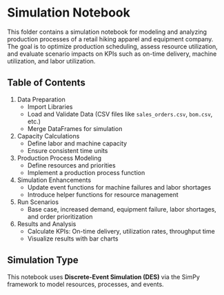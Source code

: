 # Simulation Notebook

This folder contains a simulation notebook for modeling and analyzing production processes of a retail hiking apparel and equipment company. The goal is to optimize production scheduling, assess resource utilization, and evaluate scenario impacts on KPIs such as on-time delivery, machine utilization, and labor utilization.

## Table of Contents
1. Data Preparation
   - Import Libraries
   - Load and Validate Data (CSV files like `sales_orders.csv`, `bom.csv`, etc.)
   - Merge DataFrames for simulation
2. Capacity Calculations
   - Define labor and machine capacity
   - Ensure consistent time units
3. Production Process Modeling
   - Define resources and priorities
   - Implement a production process function
4. Simulation Enhancements
   - Update event functions for machine failures and labor shortages
   - Introduce helper functions for resource management
5. Run Scenarios
   - Base case, increased demand, equipment failure, labor shortages, and order prioritization
6. Results and Analysis
   - Calculate KPIs: On-time delivery, utilization rates, throughput time
   - Visualize results with bar charts

## Simulation Type
This notebook uses **Discrete-Event Simulation (DES)** via the SimPy framework to model resources, processes, and events.
